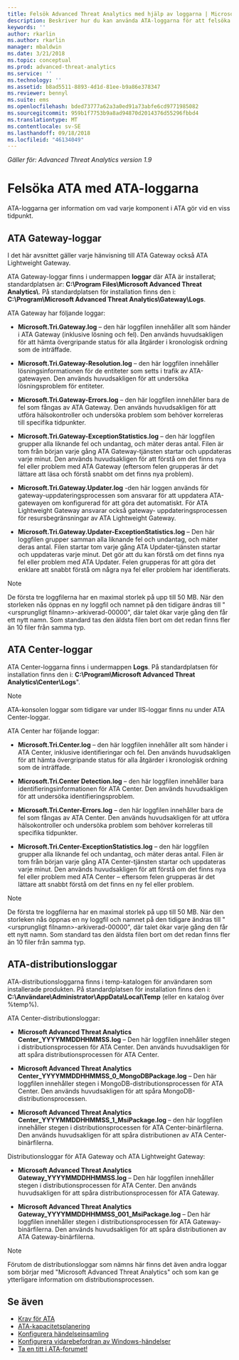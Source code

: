 ```yaml
---
title: Felsök Advanced Threat Analytics med hjälp av loggarna | Microsoft Docs
description: Beskriver hur du kan använda ATA-loggarna för att felsöka problem
keywords: ''
author: rkarlin
ms.author: rkarlin
manager: mbaldwin
ms.date: 3/21/2018
ms.topic: conceptual
ms.prod: advanced-threat-analytics
ms.service: ''
ms.technology: ''
ms.assetid: b8ad5511-8893-4d1d-81ee-b9a86e378347
ms.reviewer: bennyl
ms.suite: ems
ms.openlocfilehash: bded73777a62a3a0ed91a73abfe6cd9771985082
ms.sourcegitcommit: 959b1f7753b9a8ad94870d2014376d55296fbbd4
ms.translationtype: MT
ms.contentlocale: sv-SE
ms.lasthandoff: 09/18/2018
ms.locfileid: "46134049"
---
```

*Gäller för: Advanced Threat Analytics version 1.9*



# <a name="troubleshooting-ata-using-the-ata-logs"></a>Felsöka ATA med ATA-loggarna
ATA-loggarna ger information om vad varje komponent i ATA gör vid en viss tidpunkt.

## <a name="ata-gateway-logs"></a>ATA Gateway-loggar
I det här avsnittet gäller varje hänvisning till ATA Gateway också ATA Lightweight Gateway. 

ATA Gateway-loggar finns i undermappen **loggar** där ATA är installerat; standardplatsen är: **C:\Program Files\Microsoft Advanced Threat Analytics\\**. På standardplatsen för installation finns den i: **C:\Program\Microsoft Advanced Threat Analytics\Gateway\Logs**.

ATA Gateway har följande loggar:

-   **Microsoft.Tri.Gateway.log** – den här loggfilen innehåller allt som händer i ATA Gateway (inklusive lösning och fel). Den används huvudsakligen för att hämta övergripande status för alla åtgärder i kronologisk ordning som de inträffade.

-   **Microsoft.Tri.Gateway-Resolution.log** – den här loggfilen innehåller lösningsinformationen för de entiteter som setts i trafik av ATA-gatewayen. Den används huvudsakligen för att undersöka lösningsproblem för entiteter.

-   **Microsoft.Tri.Gateway-Errors.log** – den här loggfilen innehåller bara de fel som fångas av ATA Gateway. Den används huvudsakligen för att utföra hälsokontroller och undersöka problem som behöver korreleras till specifika tidpunkter.

-   **Microsoft.Tri.Gateway-ExceptionStatistics.log** – den här loggfilen grupper alla liknande fel och undantag, och mäter deras antal.
    Filen är tom från början varje gång ATA Gateway-tjänsten startar och uppdateras varje minut. Den används huvudsakligen för att förstå om det finns nya fel eller problem med ATA Gateway (eftersom felen grupperas är det lättare att läsa och förstå snabbt om det finns nya problem).
-   **Microsoft.Tri.Gateway.Updater.log** -den här loggen används för gateway-uppdateringsprocessen som ansvarar för att uppdatera ATA-gatewayen om konfigurerad för att göra det automatiskt. För ATA Lightweight Gateway ansvarar också gateway- uppdateringsprocessen för resursbegränsningar av ATA Lightweight Gateway.
-   **Microsoft.Tri.Gateway.Updater-ExceptionStatistics.log** – Den här loggfilen grupper samman alla liknande fel och undantag, och mäter deras antal. Filen startar tom varje gång ATA Updater-tjänsten startar och uppdateras varje minut. Det gör att du kan förstå om det finns nya fel eller problem med ATA Updater. Felen grupperas för att göra det enklare att snabbt förstå om några nya fel eller problem har identifierats.

> [!NOTE]
> De första tre loggfilerna har en maximal storlek på upp till 50 MB. När den storleken nås öppnas en ny loggfil och namnet på den tidigare ändras till "&lt;ursprungligt filnamn&gt;-arkiverad-00000", där talet ökar varje gång den får ett nytt namn. Som standard tas den äldsta filen bort om det redan finns fler än 10 filer från samma typ.

## <a name="ata-center-logs"></a>ATA Center-loggar
ATA Center-loggarna finns i undermappen **Logs**. På standardplatsen för installation finns den i: **C:\Program\Microsoft Advanced Threat Analytics\Center\Logs**".
> [!Note]
> ATA-konsolen loggar som tidigare var under IIS-loggar finns nu under ATA Center-loggar.

ATA Center har följande loggar:

-   **Microsoft.Tri.Center.log** – den här loggfilen innehåller allt som händer i ATA Center, inklusive identifieringar och fel. Den används huvudsakligen för att hämta övergripande status för alla åtgärder i kronologisk ordning som de inträffade.

-   **Microsoft.Tri.Center Detection.log** – den här loggfilen innehåller bara identifieringsinformationen för ATA Center. Den används huvudsakligen för att undersöka identifieringsproblem.

-   **Microsoft.Tri.Center-Errors.log** – den här loggfilen innehåller bara de fel som fångas av ATA Center. Den används huvudsakligen för att utföra hälsokontroller och undersöka problem som behöver korreleras till specifika tidpunkter.

-   **Microsoft.Tri.Center-ExceptionStatistics.log** – den här loggfilen grupper alla liknande fel och undantag, och mäter deras antal.
    Filen är tom från början varje gång ATA Center-tjänsten startar och uppdateras varje minut. Den används huvudsakligen för att förstå om det finns nya fel eller problem med ATA Center – eftersom felen grupperas är det lättare att snabbt förstå om det finns en ny fel eller problem.

> [!NOTE]
> De första tre loggfilerna har en maximal storlek på upp till 50 MB. När den storleken nås öppnas en ny loggfil och namnet på den tidigare ändras till "&lt;ursprungligt filnamn&gt;-arkiverad-00000", där talet ökar varje gång den får ett nytt namn. Som standard tas den äldsta filen bort om det redan finns fler än 10 filer från samma typ.


## <a name="ata-deployment-logs"></a>ATA-distributionsloggar
ATA-distributionsloggarna finns i temp-katalogen för användaren som installerade produkten. På standardplatsen för installation finns den i: **C:\Användare\Administrator\AppData\Local\Temp** (eller en katalog över %temp%).

ATA Center-distributionsloggar:

-   **Microsoft Advanced Threat Analytics Center_YYYYMMDDHHMMSS.log** – Den här loggfilen innehåller stegen i distributionsprocessen för ATA Center. Den används huvudsakligen för att spåra distributionsprocessen för ATA Center.

-   **Microsoft Advanced Threat Analytics Center_YYYYMMDDHHMMSS_0_MongoDBPackage.log** – Den här loggfilen innehåller stegen i MongoDB-distributionsprocessen för ATA Center. Den används huvudsakligen för att spåra MongoDB-distributionsprocessen.

-   **Microsoft Advanced Threat Analytics Center_YYYYMMDDHHMMSS_1_MsiPackage.log** – den här loggfilen innehåller stegen i distributionsprocessen för ATA Center-binärfilerna. Den används huvudsakligen för att spåra distributionen av ATA Center-binärfilerna.

Distributionsloggar för ATA Gateway och ATA Lightweight Gateway:

-   **Microsoft Advanced Threat Analytics Gateway_YYYYMMDDHHMMSS.log** – Den här loggfilen innehåller stegen i distributionsprocessen för ATA Center. Den används huvudsakligen för att spåra distributionsprocessen för ATA Gateway.

-   **Microsoft Advanced Threat Analytics Gateway_YYYYMMDDHHMMSS_001_MsiPackage.log** – Den här loggfilen innehåller stegen i distributionsprocessen för ATA Gateway-binärfilerna. Den används huvudsakligen för att spåra distributionen av ATA Gateway-binärfilerna.


> [!NOTE] 
> Förutom de distributionsloggar som nämns här finns det även andra loggar som börjar med "Microsoft Advanced Threat Analytics" och som kan ge ytterligare information om distributionsprocessen.


## <a name="see-also"></a>Se även
- [Krav för ATA](ata-prerequisites.md)
- [ATA-kapacitetsplanering](ata-capacity-planning.md)
- [Konfigurera händelseinsamling](configure-event-collection.md)
- [Konfigurera vidarebefordran av Windows-händelser](configure-event-collection.md#configuring-windows-event-forwarding)
- [Ta en titt i ATA-forumet!](https://social.technet.microsoft.com/Forums/security/home?forum=mata)
